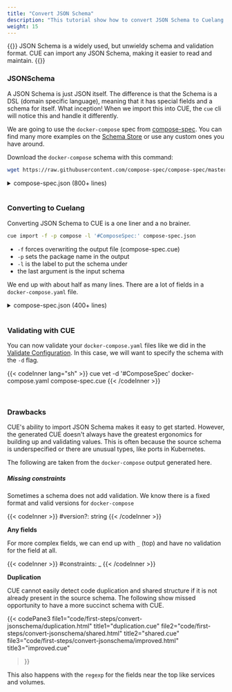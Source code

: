 ```yaml
---
title: "Convert JSON Schema"
description: "This tutorial show how to convert JSON Schema to Cuelang."
weight: 15
---
```


{{<lead>}}
JSON Schema is a widely used, but unwieldy schema and validation format.
CUE can import any JSON Schema, making it easier to read and maintain.
{{</lead>}}


### JSONSchema

A JSON Schema is just JSON itself. The difference is that
the Schema is a DSL (domain specific language),
meaning that it has special fields and a schema for itself. What inception!
When we import this into CUE, the `cue` cli will notice this and handle it differently.

We are going to use the `docker-compose` spec from [compose-spec](https://github.com/compose-spec/compose-spec).
You can find many more examples on the [Schema Store](https://www.schemastore.org/json/)
or use any custom ones you have around.

Download the `docker-compose` schema with this command:

```sh
wget https://raw.githubusercontent.com/compose-spec/compose-spec/master/schema/compose-spec.json
```


<details>
  <summary class="h5">compose-spec.json (800+ lines)</summary>

{{< codePane file="code/first-steps/convert-jsonschema/compose-spec.json" title="compose-spec.json" lang="json">}}

</details>


<br>

### Converting to Cuelang

Converting JSON Schema to CUE is a one liner and a no brainer.

```sh
cue import -f -p compose -l '#ComposeSpec:' compose-spec.json
```

- `-f` forces overwriting the output file (compose-spec.cue)
- `-p` sets the package name in the output
- `-l` is the label to put the schema under
- the last argument is the input schema

We end up with about half as many lines. There are a lot of fields in a `docker-compose.yaml` file.

<details>
  <summary class="h5">compose-spec.json (400+ lines)</summary>

{{< codePane file="code/first-steps/convert-jsonschema/compose-spec.html" title="compose-spec.cue" >}}

</details>

<br>

### Validating with CUE

You can now validate your `docker-compose.yaml` files like we did
in the [Validate Configuration](/first-steps/validate-configuration).
In this case, we will want to specify the schema with the `-d` flag.

{{< codeInner lang="sh" >}}
cue vet -d '#ComposeSpec' docker-compose.yaml compose-spec.cue
{{< /codeInner >}}

<br>

### Drawbacks

CUE's ability to import JSON Schema makes it easy to get started.
However, the generated CUE doesn't always have the greatest ergonomics
for building up and validating values. This is often because the
source schema is underspecified or there are unusual types, like ports in Kubernetes.

The following are taken from the `docker-compose` output generated here.

##### Missing constraints

Sometimes a schema does not add validation. We know there is a fixed
format and valid versions for `docker-compose`

{{< codeInner >}}
#version?: string
{{< /codeInner >}}

__Any fields__

For more complex fields, we can end up with `_` (top)
and have no validation for the field at all.

{{< codeInner >}}
#constraints: _
{{< /codeInner >}}

__Duplication__

CUE cannot easily detect code duplication and shared structure
if it is not already present in the source schema.
The following show missed opportunity to have a more
succinct schema with CUE.


{{< codePane3
  file1="code/first-steps/convert-jsonschema/duplication.html" title1="duplication.cue"
  file2="code/first-steps/convert-jsonschema/shared.html" title2="shared.cue"
  file3="code/first-steps/convert-jsonschema/improved.html" title3="improved.cue"
>}}

This also happens with the `regexp` for the fields near the top like services and volumes.
